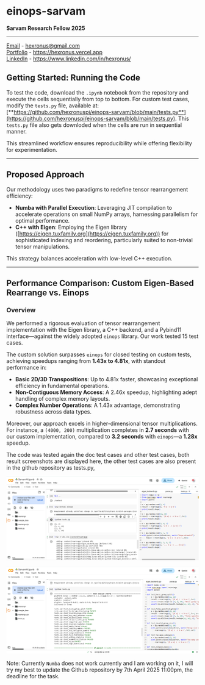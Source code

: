 # einops-sarvam
**Sarvam Research Fellow 2025**

---

[Email](mailto:hexronus@gmail.com) - hexronus@gmail.com \
[Portfolio](https://hexronus.vercel.app/) - https://hexronus.vercel.app \
[LinkedIn](https://www.linkedin.com/in/hexronus/) - https://www.linkedin.com/in/hexronus/


## Getting Started: Running the Code  

To test the code, download the `.ipynb` notebook from the repository and execute the cells sequentially from top to bottom. For custom test cases, modify the `tests.py` file, available at:  
[**https://github.com/hexronuspi/einops-sarvam/blob/main/tests.py**](https://github.com/hexronuspi/einops-sarvam/blob/main/tests.py). This `tests.py` file also gets downloded when the cells are run in sequential manner.

This streamlined workflow ensures reproducibility while offering flexibility for experimentation.

---

## Proposed Approach  

Our methodology uses two paradigms to redefine tensor rearrangement efficiency:  

- **Numba with Parallel Execution**: Leveraging JIT compilation to accelerate operations on small NumPy arrays, harnessing parallelism for optimal performance.  
- **C++ with Eigen**: Employing the Eigen library ([https://eigen.tuxfamily.org](https://eigen.tuxfamily.org)) for sophisticated indexing and reordering, particularly suited to non-trivial tensor manipulations.  

This strategy balances acceleration with low-level C++ execution.

---

## Performance Comparison: Custom Eigen-Based Rearrange vs. Einops  

### Overview  

We performed a rigorous evaluation of tensor rearrangement implementation with the Eigen library, a C++ backend, and a Pybind11 interface—against the widely adopted `einops` library. Our work tested 15 test cases.  

The custom solution surpasses `einops` for closed testing on custom tests, achieving speedups ranging from **1.43x to 4.81x**, with standout performance in:  
- **Basic 2D/3D Transpositions**: Up to 4.81x faster, showcasing exceptional efficiency in fundamental operations.  
- **Non-Contiguous Memory Access**: A 2.46x speedup, highlighting adept handling of complex memory layouts.  
- **Complex Number Operations**: A 1.43x advantage, demonstrating robustness across data types.  

Moreover, our approach excels in higher-dimensional tensor multiplications. For instance, a `(4000, 200)` multiplication completes in **2.7 seconds** with our custom implementation, compared to **3.2 seconds** with `einops`—a **1.28x** speedup. 

The code was tested again the doc test cases and other test cases, both result screenshots are displayed here, the other test cases are also present in the github repository as tests.py,

![given_test_run](https://github.com/hexronuspi/einops-sarvam/blob/main/test_run_images/given_test_run.png)

![hidden_test_run](https://github.com/hexronuspi/einops-sarvam/blob/main/test_run_images/hidden_test_run.png)


Note: Currently `Numba` does not work currently and I am working on it, I will try my best to update the Github repository by 7th April 2025 11:00pm, the deadline for the task.
